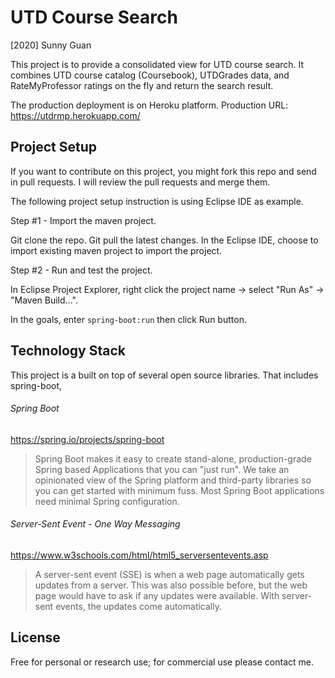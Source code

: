 # UTD Course Search
[2020] Sunny Guan

This project is to provide a consolidated view for UTD course search. It combines UTD course catalog (Coursebook), UTDGrades data, and RateMyProfessor ratings on the fly and return the search result. 

The production deployment is on Heroku platform.  Production URL: https://utdrmp.herokuapp.com/



## Project Setup

If you want to contribute on this project,  you might fork this repo and send in pull requests.  I will review the pull requests and merge them. 

The following project setup instruction is using Eclipse IDE as example.  

Step #1 - Import the maven project. 

Git clone the repo. Git pull the latest changes. In the Eclipse IDE, choose to import existing maven project to import the project.

Step #2 - Run and test the project.

In Eclipse Project Explorer, right click the project name -> select "Run As" -> "Maven Build...". 

In the goals, enter `spring-boot:run` then click Run button.



## Technology Stack

This project is a built on top of several open source libraries. That includes spring-boot, 

###### Spring Boot

https://spring.io/projects/spring-boot

> Spring Boot makes it easy to create stand-alone, production-grade Spring based Applications that you can "just run". We take an opinionated view of the Spring platform and third-party libraries so you can get started with minimum fuss. Most Spring Boot applications need minimal Spring configuration.

###### Server-Sent Event - One Way Messaging

https://www.w3schools.com/html/html5_serversentevents.asp

> A server-sent event (SSE) is when a web page automatically gets updates from a server. This was also possible before, but the web page would have to ask if any updates were available. With server-sent events, the updates come automatically. 



## License

Free for personal or research use; for commercial use please contact me.
